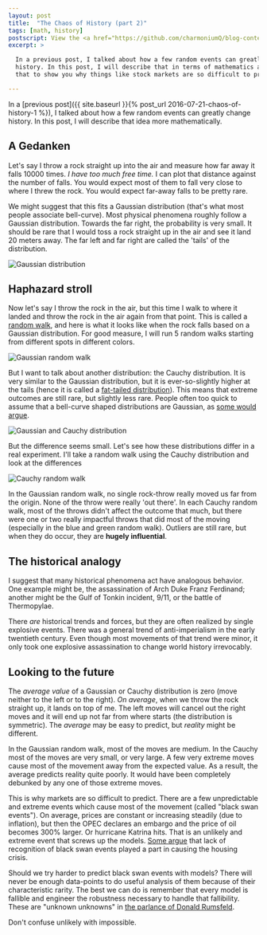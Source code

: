 ```yaml
---
layout: post
title:  "The Chaos of History (part 2)"
tags: [math, history]
postscript: View the <a href="https://github.com/charmoniumQ/blog-content/blob/master/resources/chaos-of-history.ipynb">source code</a>
excerpt: >

  In a previous post, I talked about how a few random events can greatly change
  history. In this post, I will describe that in terms of mathematics and use
  that to show you why things like stock markets are so difficult to predict.

---
```


In a
[previous post]({{ site.baseurl }}{% post_url 2016-07-21-chaos-of-history-1 %}),
I talked about how a few random events can greatly change history. In this
post, I will describe that idea more mathematically.

## A Gedanken

Let's say I throw a rock straight up into the air and measure how far away it
falls 10000 times. _I have too much free time._ I can plot that distance against
the number of falls. You would expect most of them to fall very close to where I
threw the rock. You would expect far-away falls to be pretty rare.

We might suggest that this fits a Gaussian distribution (that's what most people
associate bell-curve). Most physical phenomena roughly follow a Gaussian
distribution. Towards the far right, the probability is very small. It should be
rare that I would toss a rock straight up in the air and see it land 20 meters
away. The far left and far right are called the 'tails' of the distribution.

<img alt="Gaussian distribution" src="{{ site.baseurl }}/assets/img/2017-01-09-chaos-of-history-2/gaussian_distribution.png" style="margins: auto;"/>

## Haphazard stroll

Now let's say I throw the rock in the air, but this time I walk to where it
landed and throw the rock in the air again from that point. This is called a
[random walk](https://en.wikipedia.org/wiki/Random_walk), and here is what it
looks like when the rock falls based on a Gaussian distribution. For good
measure, I will run 5 random walks starting from different spots in different
colors.

<img alt="Gaussian random walk" src="{{ site.baseurl }}/assets/img/2017-01-09-chaos-of-history-2/gaussian_random_walk.png" style="margins: auto;"/>

But I want to talk about another distribution: the Cauchy distribution. It is
very similar to the Gaussian distribution, but it is ever-so-slightly higher at
the tails (hence it is called a
[fat-tailed distribution](https://en.wikipedia.org/wiki/Fat-tailed_distribution)).
This means that extreme outcomes are still rare, but slightly less rare. People
often too quick to assume that a bell-curve shaped distributions are Gaussian,
as
[some would argue](http://rocketscienceofwallstreet.blogspot.com/2012/04/nassim-nicholas-taleb-against-gaussian.html).

<img alt="Gaussian and Cauchy distribution" src="{{ site.baseurl }}/assets/img/2017-01-09-chaos-of-history-2/gaussian_and_cauchy.png" style="margins: auto;"/>

But the difference seems small. Let's see how these distributions differ in a
real experiment. I'll take a random walk using the Cauchy distribution and look
at the differences

<img alt="Cauchy random walk" src="{{ site.baseurl }}/assets/img/2017-01-09-chaos-of-history-2/cauchy_random_walk.png" style="margins: auto;"/>

In the Gaussian random walk, no single rock-throw really moved us far from the
origin. None of the throw were really 'out there'. In each Cauchy random walk,
most of the throws didn't affect the outcome that much, but there were one or two
really impactful throws that did most of the moving (especially in the blue and
green random walk). Outliers are still rare, but when they do occur, they are
**hugely influential**.

## The historical analogy

I suggest that many historical phenomena act have analogous behavior. One example
might be, the assassination of Arch Duke Franz Ferdinand; another might be the
Gulf of Tonkin incident, 9/11, or the battle of Thermopylae.

There _are_ historical trends and forces, but they are often realized by single
explosive events. There was a general trend of anti-imperialism in the early
twentieth century. Even though most movements of that trend were minor, it only
took one explosive assassination to change world history irrevocably.

## Looking to the future

The *average value* of a Gaussian or Cauchy distribution is zero (move neither
to the left or to the right). *On average*, when we throw the rock straight up,
it lands on top of me. The left moves will cancel out the right moves and it
will end up not far from where starts (the distribution is symmetric). The
*average* may be easy to predict, but *reality* might be different.

In the Gaussian random walk, most of the moves are medium. In the Cauchy most of
the moves are very small, or very large. A few very extreme moves cause most of
the movement away from the expected value. As a result, the average predicts
reality quite poorly. It would have been completely debunked by any one of those
extreme moves.

This is why markets are so difficult to predict. There are a few
unpredictable and extreme events which cause most of the movement
(called "black swan events"). On average, prices are constant or
increasing steadily (due to inflation), but then the OPEC declares an
embargo and the price of oil becomes 300% larger. Or hurricane Katrina
hits. That is an unlikely and extreme event that screws up the
models. [Some
argue](https://dollarvigilante.com/blog/2016/08/09/nassim-taleb-warns-biggest-black-swan-event-coming.html)
that lack of recognition of black swan events played a part in causing
the housing crisis.

Should we try harder to predict black swan events with models? There
will never be enough data-points to do useful analysis of them because
of their characteristic rarity. The best we can do is remember that
every model is fallible and engineer the robustness necessary to
handle that fallibility. These are "unknown unknowns" in [the parlance
of Donald Rumsfeld](https://en.wikipedia.org/wiki/There_are_known_knowns).

Don't confuse unlikely with impossible.
